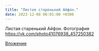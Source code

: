 ```yaml
---
title: "Листая старенький Айфон."
date: 2023-12-08 06:01:00 +0300
---
```


Листая старенький Айфон.
Фотография
https://vk.com/photo41076938_457250382

[Вложение](https://vk.com/photo41076938_457250382)
